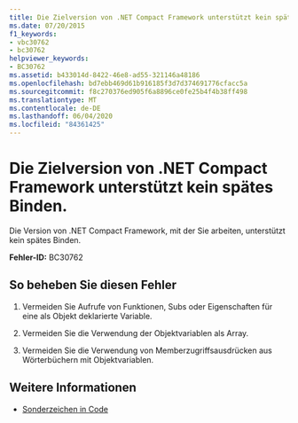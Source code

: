 ```yaml
---
title: Die Zielversion von .NET Compact Framework unterstützt kein spätes Binden.
ms.date: 07/20/2015
f1_keywords:
- vbc30762
- bc30762
helpviewer_keywords:
- BC30762
ms.assetid: b433014d-8422-46e8-ad55-321146a48186
ms.openlocfilehash: bd7ebb469d61b916185f3d7d374691776cfacc5a
ms.sourcegitcommit: f8c270376ed905f6a8896ce0fe25b4f4b38ff498
ms.translationtype: MT
ms.contentlocale: de-DE
ms.lasthandoff: 06/04/2020
ms.locfileid: "84361425"
---
```

# <a name="the-targeted-version-of-the-net-compact-framework-does-not-support-latebinding"></a>Die Zielversion von .NET Compact Framework unterstützt kein spätes Binden.
Die Version von .NET Compact Framework, mit der Sie arbeiten, unterstützt kein spätes Binden.  
  
 **Fehler-ID:** BC30762  
  
## <a name="to-correct-this-error"></a>So beheben Sie diesen Fehler  
  
1. Vermeiden Sie Aufrufe von Funktionen, Subs oder Eigenschaften für eine als Objekt deklarierte Variable.  
  
2. Vermeiden Sie die Verwendung der Objektvariablen als Array.  
  
3. Vermeiden Sie die Verwendung von Memberzugriffsausdrücken aus Wörterbüchern mit Objektvariablen.  
  
## <a name="see-also"></a>Weitere Informationen

- [Sonderzeichen in Code](../programming-guide/program-structure/special-characters-in-code.md)

